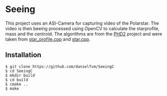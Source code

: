 # Seeing
This project uses an ASI-Camera for capturing video of the Polarstar. The video is then beeing processed using OpenCV to calculate the starprofile, mass and the centroid. The algorithms are from the [PHD2](https://github.com/OpenPHDGuiding/phd2) project and were taken from [star_profile.cpp](https://github.com/OpenPHDGuiding/phd2/blob/master/star_profile.cpp) and [star.cpp](https://github.com/OpenPHDGuiding/phd2/blob/master/star.cpp).

## Installation
```
$ git clone https://github.com/danielfvm/SeeingC
$ cd SeeingC
$ mkdir build
$ cd build
$ cmake ..
$ make
```
